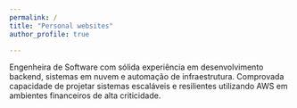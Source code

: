 ```yaml
---
permalink: /
title: "Personal websites"
author_profile: true

---
```


Engenheira de Software com sólida experiência em desenvolvimento backend, sistemas em nuvem e automação de infraestrutura. Comprovada capacidade de projetar sistemas escaláveis e resilientes utilizando AWS em ambientes financeiros de alta criticidade.
